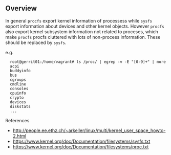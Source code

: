 ## Overview

In general `procfs` export kernel information of processess while `sysfs` export information about devices and other kernel objects. 
However `procfs` also export kernel subsystem information not related to proceses, which make `procfs` procfs cluttered with lots of non-process information. These should be replaced by  `sysfs`.

e.g.

      root@gerrit01:/home/vagrant# ls /proc/ | egrep -v -E "[0-9]+" | more
      acpi
      buddyinfo
      bus
      cgroups
      cmdline
      consoles
      cpuinfo
      crypto
      devices
      diskstats
      ...


References

* http://people.ee.ethz.ch/~arkeller/linux/multi/kernel_user_space_howto-2.html
* https://www.kernel.org/doc/Documentation/filesystems/sysfs.txt
* https://www.kernel.org/doc/Documentation/filesystems/proc.txt
